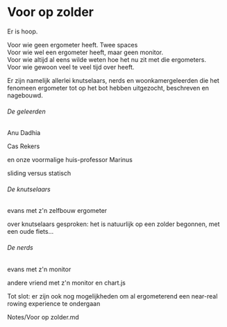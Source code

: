 # Voor op zolder

Er is hoop. 

Voor wie geen ergometer heeft. Twee spaces  
Voor wie wel een ergometer heeft, maar geen monitor. <br/>Voor wie altijd al eens wilde weten hoe het nu zit met die ergometers. <br/>Voor wie gewoon veel te veel tijd over heeft. 

Er zijn namelijk allerlei knutselaars, nerds en woonkamergeleerden die het fenomeen ergometer tot op het bot hebben uitgezocht, beschreven en nagebouwd.

###### De geleerden

Anu Dadhia

Cas Rekers

en onze voormalige huis-professor Marinus

sliding versus statisch

###### De knutselaars

evans met z'n zelfbouw ergometer

over knutselaars gesproken: het is natuurlijk op een zolder begonnen, met een oude fiets...

###### De nerds

evans met z'n monitor

andere vriend met z'n monitor en chart.js



Tot slot: er zijn ook nog mogelijkheden om al ergometerend een near-real rowing experience te ondergaan

Notes/Voor op zolder.md